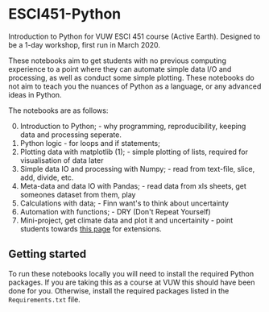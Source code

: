 # ESCI451-Python

Introduction to Python for VUW ESCI 451 course (Active Earth). Designed to be a 1-day workshop, 
first run in March 2020.

These notebooks aim to get students with no previous computing experience to a point where they can
automate simple data I/O and processing, as well as conduct some simple plotting.  These notebooks
do not aim to teach you the nuances of Python as a language, or any advanced ideas in Python.

The notebooks are as follows:

0. Introduction to Python; - why programming, reproducibility, keeping data and processing seperate.
1. Python logic - for loops and if statements;
2. Plotting data with matplotlib (1); - simple plotting of lists, required for visualisation of data later
3. Simple data IO and processing with Numpy; - read from text-file, slice, add, divide, etc.
4. Meta-data and data IO with Pandas; - read data from xls sheets, get someones dataset from them, play
5. Calculations with data; - Finn want's to think about uncertainty
6. Automation with functions; - DRY (Don't Repeat Yourself)
7. Mini-project, get climate data and plot it and uncertainity - point students towards [this page](https://towardsdatascience.com/time-series-analysis-and-climate-change-7bb4371021e) for extensions.

## Getting started

To run these notebooks locally you will need to install the required Python packages. If you are taking
this as a course at VUW this should have been done for you.  Otherwise, install the required packages
listed in the `Requirements.txt` file.
